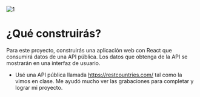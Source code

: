 ![1](https://github.com/user-attachments/assets/beaa60d4-9a26-4cbd-9183-51c2f0cf43d4)

# ¿Qué construirás?
Para este proyecto, construirás una aplicación web con React que consumirá datos de una API pública. Los datos que obtenga de la API se mostrarán en una interfaz de usuario.
- Usé una API pública llamada https://restcountries.com/ tal como la vimos en clase. Me ayudó mucho ver las grabaciones para completar y lograr mi proyecto.

